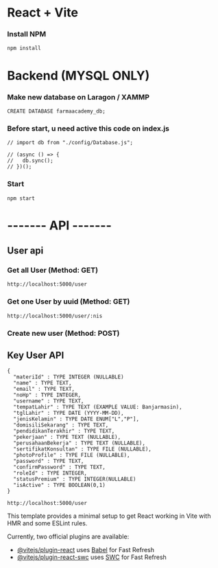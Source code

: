 # React + Vite
### Install NPM
```
npm install
```


# Backend (MYSQL ONLY)
### Make new database on Laragon / XAMMP
```
CREATE DATABASE farmaacademy_db;
```
### Before start, u need active this code on index.js
```
// import db from "./config/Database.js";

// (async () => {
//   db.sync();
// })();
```
### Start
```
npm start
```
# ------- API -------
## User api
### Get all User (Method: GET)
```
http://localhost:5000/user
```
### Get one User by uuid (Method: GET)
```
http://localhost:5000/user/:nis
```
### Create new user (Method: POST)
## Key User API
```
{
  "materiId" : TYPE INTEGER (NULLABLE)
  "name" : TYPE TEXT,
  "email" : TYPE TEXT,
  "noHp" : TYPE INTEGER,
  "username" : TYPE TEXT,
  "tempatLahir" : TYPE TEXT (EXAMPLE VALUE: Banjarmasin),
  "tglLahir" : TYPE DATE (YYYY-MM-DD),
  "jenisKelamin" : TYPE DATE ENUM["L","P"],
  "domisiliSekarang" : TYPE TEXT,
  "pendidikanTerakhir" : TYPE TEXT,
  "pekerjaan" : TYPE TEXT (NULLABLE),
  "perusahaanBekerja" : TYPE TEXT (NULLABLE),
  "sertifikatKonsultan" : TYPE FILE (NULLABLE),
  "photoProfile" : TYPE FILE (NULLABLE),
  "password" : TYPE TEXT,
  "confirmPassword" : TYPE TEXT,
  "roleId" : TYPE INTEGER,
  "statusPremium" : TYPE INTEGER(NULLABLE)
  "isActive" : TYPE BOOLEAN(0,1)
}
```
```
http://localhost:5000/user
```

This template provides a minimal setup to get React working in Vite with HMR and some ESLint rules.

Currently, two official plugins are available:

- [@vitejs/plugin-react](https://github.com/vitejs/vite-plugin-react/blob/main/packages/plugin-react/README.md) uses [Babel](https://babeljs.io/) for Fast Refresh
- [@vitejs/plugin-react-swc](https://github.com/vitejs/vite-plugin-react-swc) uses [SWC](https://swc.rs/) for Fast Refresh
